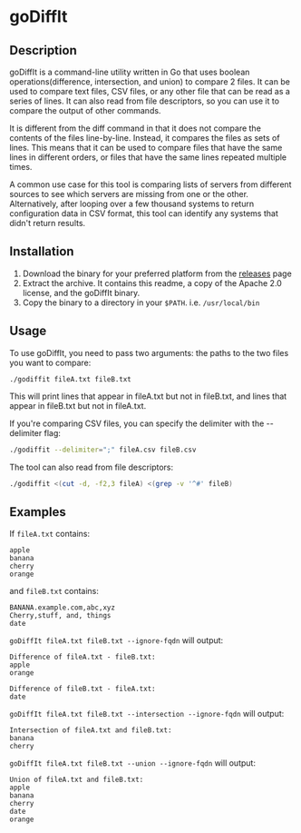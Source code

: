 
# goDiffIt

## Description

goDiffIt is a command-line utility written in Go that uses boolean operations(difference, intersection, and union) to compare 2 files. It can be used to compare text files, CSV files, or any other file that can be read as a series of lines. It can also read from file descriptors, so you can use it to compare the output of other commands.

It is different from the diff command in that it does not compare the contents of the files line-by-line. Instead, it compares the files as sets of lines. This means that it can be used to compare files that have the same lines in different orders, or files that have the same lines repeated multiple times.

A common use case for this tool is comparing lists of servers from different sources to see which servers are missing from one or the other. Alternatively, after looping over a few thousand systems to return configuration data in CSV format, this tool can identify any systems that didn't return results.

## Installation

1. Download the binary for your preferred platform from the [releases](https://github.com/JakeTRogers/goDiffIt/releases) page
2. Extract the archive. It contains this readme, a copy of the Apache 2.0 license, and the goDiffIt binary.
3. Copy the binary to a directory in your `$PATH`. i.e. `/usr/local/bin`

## Usage

To use goDiffIt, you need to pass two arguments: the paths to the two files you want to compare:

```shell
./godiffit fileA.txt fileB.txt
```

This will print lines that appear in fileA.txt but not in fileB.txt, and lines that appear in fileB.txt but not in fileA.txt.

If you're comparing CSV files, you can specify the delimiter with the --delimiter flag:

```bash
./godiffit --delimiter=";" fileA.csv fileB.csv
```

The tool can also read from file descriptors:

```bash
./godiffit <(cut -d, -f2,3 fileA) <(grep -v '^#' fileB)
```

## Examples

If `fileA.txt` contains:

```text
apple
banana
cherry
orange
```

and `fileB.txt` contains:

```text
BANANA.example.com,abc,xyz
Cherry,stuff, and, things
date
```

`goDiffIt fileA.txt fileB.txt --ignore-fqdn` will output:

```text
Difference of fileA.txt - fileB.txt:
apple
orange

Difference of fileB.txt - fileA.txt:
date
```

`goDiffIt fileA.txt fileB.txt --intersection --ignore-fqdn` will output:

```text
Intersection of fileA.txt and fileB.txt:
banana
cherry
```

`goDiffIt fileA.txt fileB.txt --union --ignore-fqdn` will output:

```text
Union of fileA.txt and fileB.txt:
apple
banana
cherry
date
orange
```

